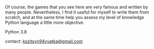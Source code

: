 Of course, the games that you see here are very famous and written by many people. Nevertheless, I find it useful for myself to write them from scratch, and at the same time help you assess my level of  knowledge Python language a little more objective.

Python 3.8

contact: kozitsyn94vyatka@gmail.com
